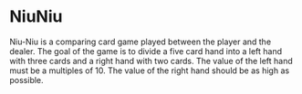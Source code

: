 # NiuNiu

Niu-Niu is a comparing card game played between the player and the dealer. The goal of the game is to divide a five card hand into a left hand with three cards and a right hand with two cards. The value of the left hand must be a multiples of 10. The value of the right hand should be as high as possible.

